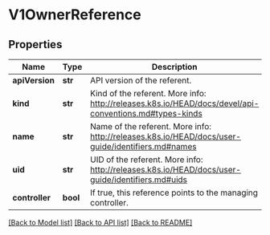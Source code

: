 # V1OwnerReference

## Properties
Name | Type | Description | Notes
------------ | ------------- | ------------- | -------------
**apiVersion** | **str** | API version of the referent. | 
**kind** | **str** | Kind of the referent. More info: http://releases.k8s.io/HEAD/docs/devel/api-conventions.md#types-kinds | 
**name** | **str** | Name of the referent. More info: http://releases.k8s.io/HEAD/docs/user-guide/identifiers.md#names | 
**uid** | **str** | UID of the referent. More info: http://releases.k8s.io/HEAD/docs/user-guide/identifiers.md#uids | 
**controller** | **bool** | If true, this reference points to the managing controller. | [optional] 

[[Back to Model list]](../README.md#documentation-for-models) [[Back to API list]](../README.md#documentation-for-api-endpoints) [[Back to README]](../README.md)


